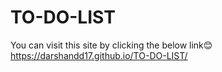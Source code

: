 # TO-DO-LIST

You can visit this site by clicking the below link😊
https://darshandd17.github.io/TO-DO-LIST/
